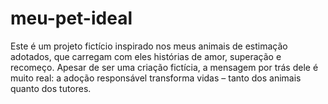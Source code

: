 # meu-pet-ideal
Este é um projeto fictício inspirado nos meus animais de estimação adotados, que carregam com eles histórias de amor, superação e recomeço. Apesar de ser uma criação fictícia, a mensagem por trás dele é muito real: a adoção responsável transforma vidas – tanto dos animais quanto dos tutores.
